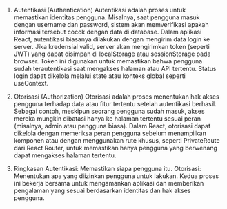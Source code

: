 1. Autentikasi (Authentication)
Autentikasi adalah proses untuk memastikan identitas pengguna. Misalnya, saat pengguna masuk dengan username dan password, sistem akan memverifikasi apakah informasi tersebut cocok dengan data di database. Dalam aplikasi React, autentikasi biasanya dilakukan dengan mengirim data login ke server. Jika kredensial valid, server akan mengirimkan token (seperti JWT) yang dapat disimpan di localStorage atau sessionStorage pada browser. Token ini digunakan untuk memastikan bahwa pengguna sudah terautentikasi saat mengakses halaman atau API tertentu. Status login dapat dikelola melalui state atau konteks global seperti useContext.

2. Otorisasi (Authorization)
Otorisasi adalah proses menentukan hak akses pengguna terhadap data atau fitur tertentu setelah autentikasi berhasil. Sebagai contoh, meskipun seorang pengguna sudah masuk, akses mereka mungkin dibatasi hanya ke halaman tertentu sesuai peran (misalnya, admin atau pengguna biasa). Dalam React, otorisasi dapat dikelola dengan memeriksa peran pengguna sebelum menampilkan komponen atau dengan menggunakan rute khusus, seperti PrivateRoute dari React Router, untuk memastikan hanya pengguna yang berwenang dapat mengakses halaman tertentu.


3. Ringkasan
Autentikasi: Memastikan siapa pengguna itu.
Otorisasi: Menentukan apa yang diizinkan pengguna untuk lakukan.
Kedua proses ini bekerja bersama untuk mengamankan aplikasi dan memberikan pengalaman yang sesuai berdasarkan identitas dan hak akses pengguna.